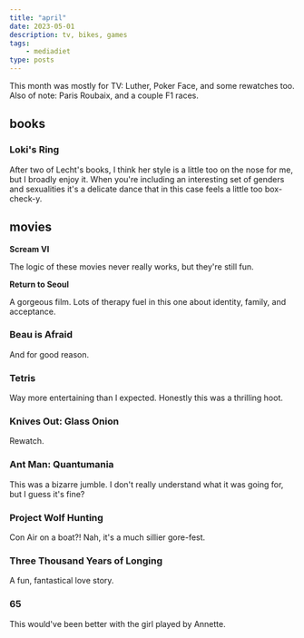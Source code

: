 ```yaml
---
title: "april"
date: 2023-05-01
description: tv, bikes, games
tags: 
	- mediadiet
type: posts
---
```


This month was mostly for TV:
Luther, Poker Face, and some rewatches too. Also of note: Paris Roubaix, and a couple F1 races.

## books

### Loki's Ring

After two of Lecht's books, I think her style is a little too on the nose for me, but I broadly enjoy it. When you're including an interesting set of genders and sexualities it's a delicate dance that in this case feels a little too box-check-y. 

## movies

**Scream VI**

The logic of these movies never really works, but they're still fun.

**Return to Seoul**

A gorgeous film. Lots of therapy fuel in this one about identity, family, and acceptance.

### Beau is Afraid

And for good reason.

### Tetris

Way more entertaining than I expected. Honestly this was a thrilling hoot.

### Knives Out: Glass Onion

Rewatch.

### Ant Man: Quantumania 

This was a bizarre jumble. I don't really understand what it was going for, but I guess it's fine?

### Project Wolf Hunting

Con Air on a boat?! Nah, it's a much sillier gore-fest.

### Three Thousand Years of Longing

A fun, fantastical love story.

### 65

This would've been better with the girl played by Annette.